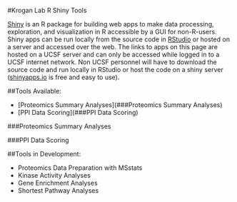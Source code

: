 #Krogan Lab R Shiny Tools

[Shiny](https://shiny.rstudio.com/) is an R package for building web apps to make data processing, exploration, and visualization in R accessible by a GUI for non-R-users. Shiny apps can be run locally from the source code in [RStudio](https://posit.co/download/rstudio-desktop/) or hosted on a server and accessed over the web. The links to apps on this page are hosted on a UCSF server and can only be accessed while logged in to a UCSF internet network. Non UCSF personnel will have to download the source code and run locally in RStudio or host the code on a shiny server ([shinyapps.io](https://www.shinyapps.io/?_gl=1*yakayf*_ga*NzE3MDY1MjQ0LjE2ODMyMzYxMjc.*_ga_8QJS108GF1*MTY4MzMzNjAxNC4yLjEuMTY4MzMzNzU4My4wLjAuMA..*_ga_2C0WZ1JHG0*MTY4MzMzNjAxNC4yLjEuMTY4MzMzNzU4My4wLjAuMA..) is free and easy to use).

##Tools Available:
- [Proteomics Summary Analyses](###Proteomics Summary Analyses)
- [PPI Data Scoring](###PPI Data Scoring)

###Proteomics Summary Analyses

###PPI Data Scoring

##Tools in Development:
- Proteomics Data Preparation with MSstats
- Kinase Activity Analyses
- Gene Enrichment Analyses
- Shortest Pathway Analyses
